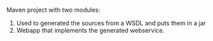 Maven project with two modules:

1. Used to generated the sources from a WSDL and puts them in a jar
2. Webapp that implements the generated webservice.


